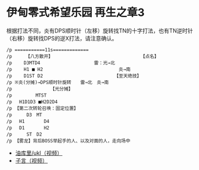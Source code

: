 # 伊甸零式希望乐园 再生之章3

根据打法不同，炎有DPS顺时针（左移）旋转找TN的十字打法，也有TN逆时针（右移）旋转找DPS的逆X打法，请注意确认。
```
/p ===========11s=============
/p     【八方散开】                                【点名】
/p 　　D3MTD4　 　　　            雷：光→北
/p 　　H1 ■ H2　 　　 　                   炎→南
/p 　　D1ST D2 　　 　                   【至天绝技】
/p ※炎(分摊)→DPS顺时针旋转　　雷→北　炎→南
/p              【光分摊】
/p 　 　　　MTST
/p 　H1D1D3 ■H2D2D4
/p 【第二次转轮召唤：固定位置】
/p 　　 D3　MT
/p 　H1　 　 　D4
/p 　D1　 　 　H2
/p 　　 ST　D2
/p 【雾龙】背后BOSS举起手的人、以及对面的人，走向场中
```

* [油库里/ukl（视频）](https://www.bilibili.com/video/BV17h411f7pE)
* [子言（视频）](https://www.bilibili.com/video/BV1A5411A7qA)